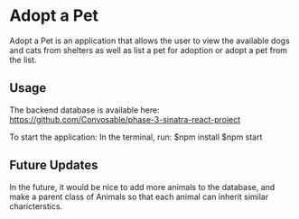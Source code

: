 # Adopt a Pet

Adopt a Pet is an application that allows the user to view the available dogs and cats from shelters as well as list a pet for adoption or adopt a pet from the list.

## Usage

The backend database is available here: https://github.com/Convosable/phase-3-sinatra-react-project

To start the application: 
In the terminal, run:
$npm install
$npm start

## Future Updates

In the future, it would be nice to add more animals to the database, and make a parent class of Animals so that each animal can inherit similar charicterstics.


